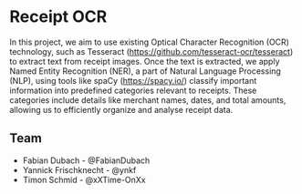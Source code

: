 # Receipt OCR
In this project, we aim to use existing Optical Character Recognition (OCR) technology, such as Tesseract (https://github.com/tesseract-ocr/tesseract) to extract text from receipt images. Once the text is extracted, we apply Named Entity Recognition (NER), a part of Natural Language Processing (NLP), using tools like spaCy (https://spacy.io/) classify important information into predefined categories relevant to receipts. These categories include details like merchant names, dates, and total amounts, allowing us to efficiently organize and analyse receipt data.

## Team
* Fabian Dubach - @FabianDubach
* Yannick Frischknecht - @ynkf
* Timon Schmid - @xXTime-OnXx



